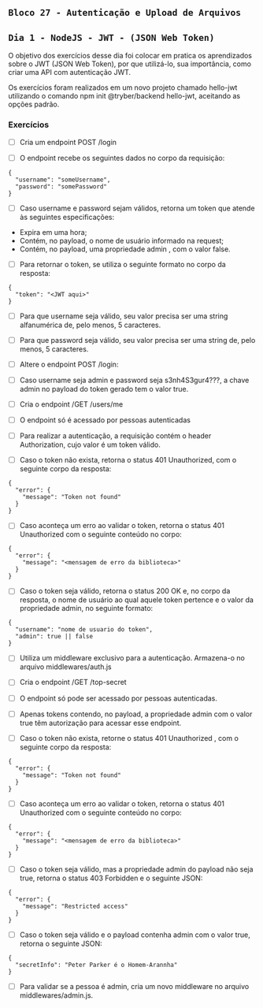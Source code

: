 ## `Bloco 27 - Autenticação e Upload de Arquivos`

## `Dia 1 - NodeJS - JWT - (JSON Web Token)`

O objetivo dos exercícios desse dia foi colocar em pratica os aprendizados sobre o JWT (JSON Web Token), por que utilizá-lo, sua importância, como criar uma API com autenticação JWT.

Os exercícios foram realizados em um novo projeto chamado hello-jwt utilizando o comando npm init @tryber/backend hello-jwt, aceitando as opções padrão.

### Exercícios

- [ ] Cria um endpoint POST /login

- [ ] O endpoint recebe os seguintes dados no corpo da requisição:

```
{
  "username": "someUsername",
  "password": "somePassword"
}
```

- [ ] Caso username e password sejam válidos, retorna um token que atende às seguintes especificações:

- Expira em uma hora;
- Contém, no payload, o nome de usuário informado na request;
- Contém, no payload, uma propriedade admin , com o valor false.

- [ ] Para retornar o token, se utiliza o seguinte formato no corpo da resposta:

```
{
  "token": "<JWT aqui>"
}
```

- [ ] Para que username seja válido, seu valor precisa ser uma string alfanumérica de, pelo menos, 5 caracteres.

- [ ] Para que password seja válido, seu valor precisa ser uma string de, pelo menos, 5 caracteres.

- [ ] Altere o endpoint POST /login:

- [ ] Caso username seja admin e password seja s3nh4S3gur4???, a chave admin no payload do token gerado tem o valor true.

- [ ] Cria o endpoint /GET /users/me
 
- [ ] O endpoint só é acessado por pessoas autenticadas

- [ ] Para realizar a autenticação, a requisição contém o header Authorization, cujo valor é um token válido.

- [ ] Caso o token não exista, retorna o status 401 Unauthorized, com o seguinte corpo da resposta:

```
{
  "error": {
    "message": "Token not found"
  }
}
```

- [ ] Caso aconteça um erro ao validar o token, retorna o status 401 Unauthorized com o seguinte conteúdo no corpo:

```
{
  "error": {
    "message": "<mensagem de erro da biblioteca>"
  }
}
```

- [ ] Caso o token seja válido, retorna o status 200 OK e, no corpo da resposta, o nome de usuário ao qual aquele token pertence e o valor da propriedade admin, no seguinte formato:

```
{
  "username": "nome de usuario do token",
  "admin": true || false
}
```

- [ ] Utiliza um middleware exclusivo para a autenticação. Armazena-o no arquivo middlewares/auth.js

- [ ] Cria o endpoint /GET /top-secret

- [ ] O endpoint só pode ser acessado por pessoas autenticadas.

- [ ] Apenas tokens contendo, no payload, a propriedade admin com o valor true têm autorização para acessar esse endpoint.

- [ ] Caso o token não exista, retorne o status 401 Unauthorized , com o seguinte corpo da resposta:

```
{
  "error": {
    "message": "Token not found"
  }
}
```

- [ ] Caso aconteça um erro ao validar o token, retorna o status 401 Unauthorized com o seguinte conteúdo no corpo:

```
{
  "error": {
    "message": "<mensagem de erro da biblioteca>"
  }
}
```

- [ ] Caso o token seja válido, mas a propriedade admin do payload não seja true, retorna o status 403 Forbidden e o seguinte JSON:

```
{
  "error": {
    "message": "Restricted access"
  }
}
```

- [ ] Caso o token seja válido e o payload contenha admin com o valor true, retorna o seguinte JSON:

```
{
  "secretInfo": "Peter Parker é o Homem-Arannha"
}
```

- [ ] Para validar se a pessoa é admin, cria um novo middleware no arquivo middlewares/admin.js.
